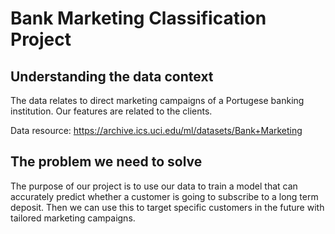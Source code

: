 # Bank Marketing Classification Project

## Understanding the data context <br>
The data relates to direct marketing campaigns of a Portugese banking institution. Our features are related to the clients.

Data resource: https://archive.ics.uci.edu/ml/datasets/Bank+Marketing

## The problem we need to solve <br>
The purpose of our project is to use our data to train a model that can accurately predict whether a customer is going to subscribe to a long term deposit. Then we can use this to target specific customers in the future with tailored marketing campaigns.
